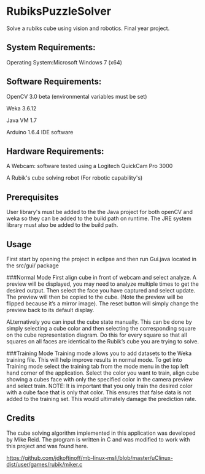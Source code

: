 # RubiksPuzzleSolver
Solve a rubiks cube using vision and robotics. Final year project.

## System Requirements: 

Operating System:Microsoft Windows 7 (x64)

## Software Requirements:

OpenCV 3.0 beta (environmental variables must be set)

Weka 3.6.12

Java VM 1.7

Arduino 1.6.4 IDE software
 
## Hardware Requirements: 
A Webcam: software tested using a Logitech QuickCam Pro 3000 

A Rubik's cube solving robot (For robotic capability's)

## Prerequisites
User library's must be added to the the Java project for both openCV and weka so they can be added to the build path on runtime. The JRE system library must also be added to the build path.

## Usage
First start by opening the project in eclipse and then run Gui.java located in the src/gui/ package

###Normal Mode
First align cube in front of webcam and select analyze.  A preview will be displayed, you may need to analyze multiple times to get the desired output. 
Then select the face you have captured and select update. The preview will then be copied to the cube. (Note the preview will be flipped because it’s a mirror image).
The reset button will simply change the preview back to its default display.

ALternatively you can input the cube state manually. This can be done by simply selecting a cube color and then selecting the corresponding square on the cube representation diagram. 
Do this for every square so that all squares on all faces are identical to the Rubik’s cube you are trying to solve.


###Training Mode
Training mode allows you to add datasets to the Weka training file. This will help improve results in normal mode.
To get into Training mode select the training tab from the mode menu in the top left hand corner of the application.
Select the color you want to train, align cube showing a cubes face with only the specified color in the camera preview and select train.
NOTE: It is important that you only train the desired color with a cube face that is only that color. This ensures that false data is not added to the training set. This would ultimately damage the prediction rate.


## Credits

The cube solving algorithm implemented in this application was developed by Mike Reid. The program is written in C and was modified to work with this project and was found here.

https://github.com/jdkoftinoff/mb-linux-msli/blob/master/uClinux-dist/user/games/rubik/miker.c


